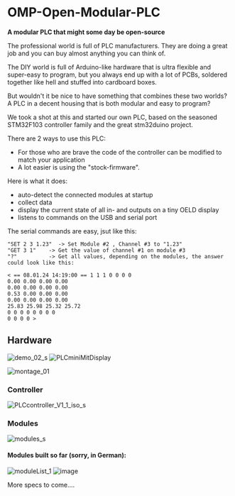 # OMP-Open-Modular-PLC
**A modular PLC that might some day be open-source**

The professional world is full of PLC manufacturers. They are doing a great job and you can buy almost anything you can think of. 

The DIY world is full of Arduino-like hardware that is ultra flexible and super-easy to program, but you always end up with a lot of PCBs, soldered together like hell and stuffed into cardboard boxes.

But wouldn't it be nice to have something that combines these two worlds? A PLC in a decent housing that is both modular and easy to program?

We took a shot at this and started our own PLC, based on the seasoned STM32F103 controller family and the great stm32duino project.

There are 2 ways to use this PLC:

  * For those who are brave the code of the controller can be modified to match your application
  * A lot easier is using the "stock-firmware".

Here is what it does:

  - auto-detect the connected modules at startup
  - collect data
  - display the current state of all in- and outputs on a tiny OELD display
  - listens to commands on the USB and serial port

The serial commands are easy, jsut like this:

```
"SET 2 3 1.23"  -> Set Module #2 , Channel #3 to "1.23"
"GET 3 1"    -> Get the value of channel #1 on module #3
"?"          -> Get all values, depending on the modules, the answer could look like this:

< == 08.01.24 14:19:00 == 1 1 1 0 0 0 0
0.00 0.00 0.00 0.00
0.00 0.00 0.00 0.00
0.53 0.00 0.00 0.00
0.00 0.00 0.00 0.00
25.83 25.98 25.32 25.72
0 0 0 0 0 0 0 0
0 0 0 0 >
```



## Hardware
![demo_02_s](https://github.com/macbef/OMP-Open-Modular-PLC/assets/26661902/bc4a901c-3bf4-41e9-8819-79343546f2d5)
![PLCminiMitDisplay](https://github.com/macbef/OMP-Open-Modular-PLC/assets/26661902/1c653650-4f51-4067-9f07-3e704d1f405f)

![montage_01](https://github.com/macbef/OMP-Open-Modular-PLC/assets/26661902/3e83ede2-5598-4f67-a51a-0e88b228c058)

### Controller

![PLCcontroller_V1_1_iso_s](https://github.com/macbef/OMP-Open-Modular-PLC/assets/26661902/1110a945-aa1d-4932-99c1-25e2b2123d0e)


### Modules

![modules_s](https://github.com/macbef/OMP-Open-Modular-PLC/assets/26661902/19fa7861-c609-492e-9014-1b9ae54fe8c6)

#### Modules built so far (sorry, in German):

![moduleList_1](https://github.com/macbef/OMP-Open-Modular-PLC/assets/26661902/b4714c44-d916-477d-b58f-f123c8ecd978)
![image](https://github.com/user-attachments/assets/b6a9f60b-8827-4ba5-91cc-983b927cb4bc)


More specs to come....



